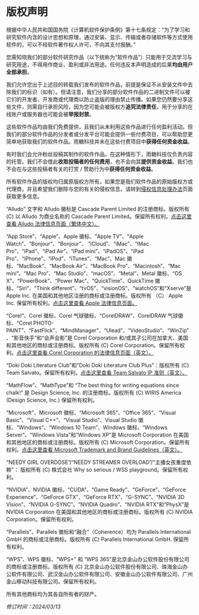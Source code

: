 # 版权声明
根据中华人民共和国国务院《计算机软件保护条例》第十七条规定：“为了学习和研究软件内含的设计思想和原理，通过安装、显示、传输或者存储软件等方式使用软件的，可以不经软件著作权人许可，不向其支付报酬。”

您需知晓我们的部分软件研究作品（以下统称为“软件作品”）只能用于交流学习与研究用途，不得用作商业、盈利或非法用途。任何违反本声明造成的后果**均由用户全部承担**。

我们允许您出于上述目的转载我们发布的软件作品，前提是保证不从安装文件中去除我们的标识（如有）。但请注意，我们分享的部分软件作品的二进制文件可以被它们的开发者、开发商或代理商以防止盗版的理由禁止传播。如果您仍然要分享这些文件，则需自行承担风险，因为您可能会被版权方**追究法律责任**，用于分享的在线账户或服务器也可能会被**举报封禁**。

这些软件作品均由我们免费提供，且我们从未利用这些作品进行任何盈利活动。但我们的部分软件作品的分发者或分发平台可能会提供一些付费项目，可以帮助您更简单地获取我们的软件作品。雨糖科技并未在这些付费项目中**获得任何资金收益**。

有时我们会允许粉丝投稿其制作的软件作品。在这种情形下，雨糖科技仅负责内容的托管。我们不会借此**收取投稿者的任何费用**，也不会向其**提供资金收益**。我们也不会在与这些投稿者有关的打赏 / 赞助行为中**获得任何资金收益**。

所有软件作品的版权均归属原版权方所有。如果您是我们软件作品的原始版权方或代理商，并且希望我们删除与您的有关的侵权信息，请转到[侵权信息处理办法](https://github.com/RainCandyTech/LegalInfo/blob/main/copyright_takedown-zh_CN.md)页面获取更多信息。

“Alludo” 文字和 Alludo 徽标是 Cascade Parent Limited 的注册商标。版权所有 (C) 以 Alludo 为商业名称的 Cascade Parent Limited。保留所有权利。[点击这里查看 Alludo 法律信息页面（繁体中文）。](https://www.alludo.com/tw/legal/)

“App Store”、“Apple”、Apple 徽标、“Apple TV”、“Apple Watch”、“Bonjour”、“Bonjour”、 “iCloud”、“iMac”、“iMac Pro”、“iPad”、“iPad Air”、“iPad mini”、“iPadOS”、“iPad Pro”、“iPhone”、“iPod”、“iTunes”、“Mac”、Mac 徽标、“MacBook”、“MacBook Air”、“MacBook Pro”、“Macintosh”、“Mac mini”、“Mac Pro”、“Mac Studio”、“macOS”、“Metal”、Metal 徽标、“OS X”、“PowerBook”、“Power Mac”、“QuickTime”、QuickTime 徽标、“Siri”、“Think different”、“tvOS”、“visionOS”、“watchOS”和“Xserve”是 Apple Inc. 在美国和其他地区注册的商标或注册商标。版权所有 （C） Apple Inc. 保留所有权利。[点击这里查看 Apple 法律信息页面。](https://www.apple.com.cn/legal/)

“Corel”、Corel 徽标、Corel 气球徽标、“CorelDRAW”、CorelDRAW 气球徽标、“Corel PHOTO-PAINT”、“FastFlick”、“MindManager”、“Ulead”、“VideoStudio”、“WinZip”、“影音快手”和“会声会影”是 Corel Corporation 和/或其子公司在加拿大、美国和其他地区的商标或注册商标。版权所有 (C) Corel Corporation。保留所有权利。[点击这里查看 Corel Corporation 的法律信息页面（英文）。](https://www.corel.com/en/legal-information/)

“Doki Doki Literature Club”和“Doki Doki Literature Club Plus”：版权所有 (C) Team Salvato。保留所有权利。[点击这里查看 Team Salvato IP 准则（英文）。](http://teamsalvato.com/ip-guidelines)

“MathFlow”、“MathType”和 “The best thing for writing equations since chalk!” 是 Design Science, Inc. 的注册商标。版权所有 (C) WIRIS America (Design Science, Inc.) 保留所有权利。

“Microsoft”、Microsoft 徽标、“Microsoft 365”、“Office 365”、“Visual Basic”、“Visual C++”、“Visual Studio”、Visual Studio 徽标、“Windows”、“Windows 10 Team”、Windows 徽标、“Windows Server”、“Windows Vista”和“Windows XP”是 Microsoft Corporation 在美国和其他地区的商标或注册商标。版权所有 (C) Microsoft Corporation。保留所有权利。[点击这里查看 Microsoft Trademark and Brand Guidelines（英文）。](https://go.microsoft.com/fwlink/?linkid=2196228)

“NEEDY GIRL OVERDOSE”/“NEEDY STREAMER OVERLOAD”/“主播女孩重度依赖”： 版权所有 (C) 株式会社 Why so serious / WSS playground。保留所有权利。

“NVIDIA”、NVIDIA 徽标、“CUDA”、“Game Ready”、“GeForce”、“GeForce Experience”、“GeForce GTX”、“GeForce RTX”、“G-SYNC”、“NVIDIA 3D Vision”、“NVIDIA G-SYNC”、“NVIDIA Quadro”、“NVIDIA RTX”和“PhysX”是 NVIDIA Corporation 在美国和其他地区的商标或注册商标。版权所有 (C) NVIDIA Corporation。保留所有权利。

“Parallels”、Parallels 徽标和“融合”（Coherence）均为 Parallels International GmbH 的商标或注册商标。版权所有 (C) Parallels International GmbH. 保留所有权利。

“WPS”、WPS 徽标、“WPS+” 和 “WPS 365”是北京金山办公软件股份有限公司的商标或注册商标。版权所有 (C) 北京金山办公软件股份有限公司、珠海金山办公软件有限公司、武汉金山办公软件有限公司、安徽金山办公软件有限公司、广州金山移动科技有限公司。保留所有权利。

所有其他商标均为其各自所有者的财产。

*修订时间：2024/03/13*

